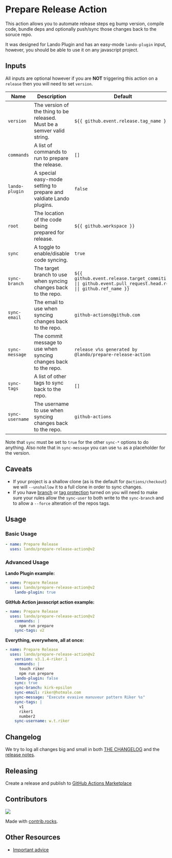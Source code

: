 # Prepare Release Action

This action allows you to automate release steps eg bump version, compile code, bundle deps and optionally push/sync those changes back to the soruce repo.

It was designed for Lando Plugin and has an easy-mode `lando-plugin` input, however, you should be able to use it on any javascript project.

## Inputs

All inputs are optional however if you are **NOT** triggering this action on a `release` then you will need to set `version`.

| Name | Description | Default | Example |
|---|---|---|---|
| `version` | The version of the thing to be released. Must be a semver valid string. | `${{ github.event.release.tag_name }}` | `v3.14.0` |
| `commands` | A list of commands to run to prepare the release. | `[]` | `npm run prepare` |
| `lando-plugin` | A special easy-mode setting to prepare and valdiate Lando plugins. | `false` | `true` |
| `root` | The location of the code being prepared for release. | `${{ github.workspace }}` | `/path/to/my/project` |
| `sync` | A toggle to enable/disable code syncing. | `true` | `false` |
| `sync-branch` | The target branch to use when syncing changes back to the repo. | `${{ github.event.release.target_commitish \|\| github.event.pull_request.head.ref \|\| github.ref_name }}` | `main` |
| `sync-email` | The email to use when syncing changes back to the repo. | `github-actions@github.com` | `riker@starfleet.gov` |
| `sync-message` | The commit message to use when syncing changes back to the repo. | `release v%s generated by @lando/prepare-release-action` | `RELEASE %s` |
| `sync-tags` | A list of other tags to sync back to the repo. | `[]` | `v2` |
| `sync-username` | The username to use when syncing changes back to the repo. | `github-actions` | `w.t.riker` |

Note that `sync` must be set to `true` for the other `sync-*` options to do anything. Also note that in `sync-message` you can use `%s` as a placeholder for the version.

## Caveats

* If your project is a shallow clone (as is the default for `@actions/checkout`) we will `--unshallow` it to a full clone in order to sync changes.
* If you have [branch](https://docs.github.com/en/repositories/configuring-branches-and-merges-in-your-repository/managing-protected-branches/managing-a-branch-protection-rule) or [tag protection](https://docs.github.com/en/repositories/managing-your-repositorys-settings-and-features/managing-repository-settings/configuring-tag-protection-rules) turned on you will need to make sure your rules allow the `sync-user` to both write to the `sync-branch` and to allow a `--force` alteration of the repos tags.

##  Usage

### Basic Usage

```yaml
- name: Prepare Release
  uses: lando/prepare-release-action@v2
```

### Advanced Usage

**Lando Plugin example:**

```yaml
- name: Prepare Release
  uses: lando/prepare-release-action@v2
    lando-plugin: true
```

**GitHub Action javascript action example:**

```yaml
- name: Prepare Release
  uses: lando/prepare-release-action@v2
    commands: |
      npm run prepare
    sync-tags: v2
```

**Everything, everywhere, all at once:**

```yaml
- name: Prepare Release
  uses: lando/prepare-release-action@v2
    version: v3.1.4-riker.1
    commands: |
      touch riker
      npm run prepare
    lando-plugin: false
    sync: true
    sync-branch: kirk-epsilon
    sync-email: riker@hotmale.com
    sync-message: "Execute evasive manuveur pattern Riker %s"
    sync-tags: |
      v1
      riker1
      number2
    sync-username: w.t.riker
```

## Changelog

We try to log all changes big and small in both [THE CHANGELOG](https://github.com/lando/prepare-release-action/blob/main/CHANGELOG.md) and the [release notes](https://github.com/lando/prepare-release-action/releases).

## Releasing

Create a release and publish to [GitHub Actions Marketplace](https://docs.github.com/en/enterprise-cloud@latest/actions/creating-actions/publishing-actions-in-github-marketplace)

## Contributors

<a href="https://github.com/lando/prepare-release-action/graphs/contributors">
  <img src="https://contrib.rocks/image?repo=lando/prepare-release-action" />
</a>

Made with [contrib.rocks](https://contrib.rocks).

## Other Resources

* [Important advice](https://www.youtube.com/watch?v=WA4iX5D9Z64)
